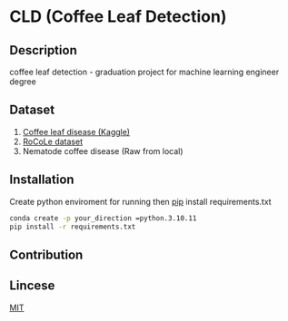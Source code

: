 # CLD (Coffee Leaf Detection)

## Description

coffee leaf detection - graduation project for machine learning engineer degree

## Dataset

1. [Coffee leaf disease (Kaggle)](https://www.kaggle.com/datasets/gauravduttakiit/coffee-leaf-diseases)
2. [RoCoLe dataset](https://datasetninja.com/rocole)
3. Nematode coffee disease (Raw from local)

## Installation
Create python enviroment for running then [pip](https://pip.pypa.io/en/stable/) install requirements.txt

``` bash
conda create -p your_direction =python.3.10.11
pip install -r requirements.txt
```

## Contribution


## Lincese
[MIT](https://choosealicense.com/licenses/mit/)
